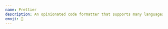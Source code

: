 ```yaml
---
name: Prettier
description: An opinionated code formatter that supports many languages.
emoji: 🌈
---
```


